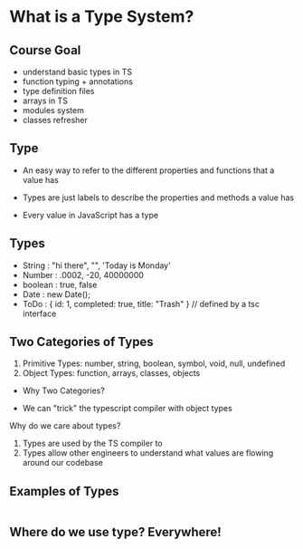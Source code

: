 # What is a Type System?

## Course Goal

- understand basic types in TS
- function typing + annotations
- type definition files
- arrays in TS
- modules system
- classes refresher

## Type

- An easy way to refer to the different properties and functions that a value has

- Types are just labels to describe the properties and methods a value has

- Every value in JavaScript has a type

## Types

- String : "hi there", "", 'Today is Monday'
- Number : .0002, -20, 40000000
- boolean : true, false
- Date : new Date();
- ToDo : { id: 1, completed: true, title: "Trash" } // defined by a tsc interface

## Two Categories of Types

1. Primitive Types: number, string, boolean, symbol, void, null, undefined
2. Object Types: function, arrays, classes, objects

- Why Two Categories?

- We can "trick" the typescript compiler with object types

Why do we care about types?

1. Types are used by the TS compiler to
2. Types allow other engineers to understand what values are flowing around our codebase

## Examples of Types

```

```

## Where do we use type? Everywhere!
